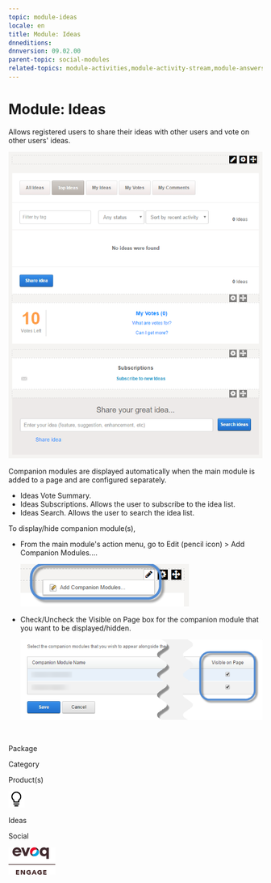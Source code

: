 ```yaml
---
topic: module-ideas
locale: en
title: Module: Ideas
dnneditions: 
dnnversion: 09.02.00
parent-topic: social-modules
related-topics: module-activities,module-activity-stream,module-answers,module-blogs,module-challenges,module-discussions,module-group-directory,module-group-spaces,module-journal,module-latest-challenges,module-leaderboard,module-member-directory,module-message-center,module-my-status,module-profile-dashboard,module-social-groups,module-related-content,module-social-events,module-social-sharing,module-user-badges,module-wiki
---
```


# Module: Ideas

Allows registered users to share their ideas with other users and vote on other users' ideas.

  

![Ideas module](/images/scr-module-Ideas.png)

  

Companion modules are displayed automatically when the main module is added to a page and are configured separately.

*   Ideas Vote Summary.
*   Ideas Subscriptions. Allows the user to subscribe to the idea list.
*   Ideas Search. Allows the user to search the idea list.

To display/hide companion module(s),

*   From the main module's action menu, go to Edit (pencil icon) \> Add Companion Modules....  
    
    ![Edit (pencil icon) action menu > Add Companion Modules...](/images/scr-actionmenu-edit-addcompanionmodules.png)
    
      
    
*   Check/Uncheck the Visible on Page box for the companion module that you want to be displayed/hidden.  
    
    ![](/images/scr-companions-VisibleOnPage.png)
    
      
    

 

Package

Category

Product(s)

 ![icon](/images/ico-module-ideas.png) 

Ideas

Social

 ![Evoq Engage](/images/ico-evoq-engage.png)